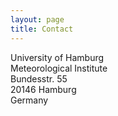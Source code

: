 ```yaml
---
layout: page
title: Contact
---
```


University of Hamburg  
Meteorological Institute  
Bundesstr. 55  
20146 Hamburg  
Germany

